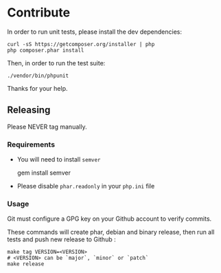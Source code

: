 # Contribute

In order to run unit tests, please install the dev dependencies:

    curl -sS https://getcomposer.org/installer | php
    php composer.phar install

Then, in order to run the test suite:

    ./vendor/bin/phpunit

Thanks for your help.

## Releasing

Please NEVER tag manually.

### Requirements

+ You will need to install `semver`

    gem install semver
    
+ Please disable `phar.readonly` in your `php.ini` file
  
### Usage

Git must configure a GPG key on your Github account to verify commits.

These commands will create phar, debian and binary release, 
then run all tests and push new release to Github :

    make tag VERSION=<VERSION>
    # <VERSION> can be `major`, `minor` or `patch`
    make release
